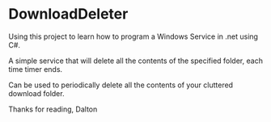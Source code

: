 # DownloadDeleter

Using this project to learn how to program a Windows Service in .net using C#.

A simple service that will delete all the contents of the specified folder, each time timer ends.

Can be used to periodically delete all the contents of your cluttered download folder.

Thanks for reading,
Dalton
